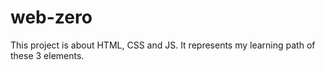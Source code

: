 # web-zero

This project is about HTML, CSS and JS. It represents my learning path of these 3 elements.
